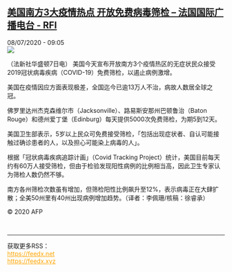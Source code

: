 <!--1594198509000-->
[美国南方3大疫情热点 开放免费病毒筛检 – 法国国际广播电台 - RFI](http://www.rfi.fr//cn/contenu/20200708-%E7%BE%8E%E5%9B%BD%E5%8D%97%E6%96%B93%E5%A4%A7%E7%96%AB%E6%83%85%E7%83%AD%E7%82%B9-%E5%BC%80%E6%94%BE%E5%85%8D%E8%B4%B9%E7%97%85%E6%AF%92%E7%AD%9B%E6%A3%80)
------

<div>08/07/2020 - 09:05</div><img src="https://s.rfi.fr/media/display/fa499096-c0f1-11ea-a62b-005056bff430/w:310/p:16x9/health0002b.200708150501.jpg"><div class="t-content__body u-clearfix"><div class="m-interstitial"></div><p>（法新社华盛顿7日电）    美国今天宣布开放南方3个疫情热区的无症状民众接受2019冠状病毒疾病（COVID-19）免费筛检，以遏止病例激增。</p><p>    美国在疫情因应方面表现极差，全国迄今已逾13万人不治，病故人数居全球之冠。</p><p>    佛罗里达州杰克森维尔市（Jacksonville）、路易斯安那州巴顿鲁治（Baton Rouge）和德州爱丁堡（Edinburg）每天提供5000次免费筛检，为期5到12天。</p><p>    美国卫生部表示，5岁以上民众可免费接受筛检，「包括出现症状者、自认可能接触过确诊患者的人，以及担心可能染上病毒的人」。</p><p>    根据「冠状病毒疾病追踪计画」（Covid Tracking Project）统计，美国目前每天约有60万人接受筛检，但由于检验发现阳性病例的比例相当高，因此卫生专家认为筛检人数仍然不够。</p><p>    南方各州筛检次数虽有增加，但筛检阳性比例飙升至12%，表示病毒正在大肆扩散；全美50州里有40州出现病例增加趋势。（译者：李佩珊/核稿：徐睿承）</p><p class="t-copyright">© 2020 AFP</p>        </div><br><hr><div>获取更多RSS：<br><a href="https://feedx.net" style="color:orange" target="_blank">https://feedx.net</a> <br><a href="https://feedx.xyz" style="color:orange" target="_blank">https://feedx.xyz</a><br></div>
